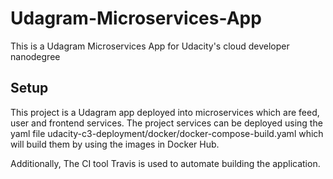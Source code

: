# Udagram-Microservices-App
 This is a Udagram Microservices App for Udacity's cloud developer nanodegree


 ## Setup

 This project is a Udagram app deployed into microservices which are feed, user and frontend services. The project services can be deployed using the yaml file udacity-c3-deployment/docker/docker-compose-build.yaml which will build them by using the images in Docker Hub.


Additionally, The CI tool Travis is used to automate building the application.